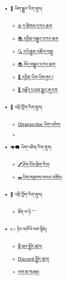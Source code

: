 - 🔁 ཡིག་སྒྱུར་རིག་ནུས།
  - [🌐 དྲ་ཚིགས་དཀར་ཆག](mt/webpage-catalog.md)
  - [📚 དབྱིན་བསྒྱུར་དཀར་ཆག](mt/boen-catalog.md)
  - [🔍 དཔེ་རྒྱུན་འཚོལ་བསྡུ།](mt/bo-versions.md)
  - [📚 བོད་བསྒྱུར་དཀར་ཆག](mt/enbo-catalog.md)
  - [📄 དབྱིན་ཡིག་ཡིག་རྐྱང་།](mt/english-etexts.md)
  - [🔗 བརྗོད་པ་ཤན་སྦྱར་ཞུ་དག](mt/proofreading-alignment.md)
- 💬 འབྲི་ཀློག་རིག་ནུས།
  - [Otranscribe ཡིག་འབེབ།](stt/transcribein-otranscribe.md)
  - 
- 👁️‍🗨️ ཡིག་འཛིན་རིག་ནུས།
  - [🖍️ཤོག་ངོས་ཐིག་རིས།](ocr/page-segmentation.md)
  - [✒️ཡིག་གཟུགས་གསར་བཟོས།](ocr/new-font-with-calligraphr.md)
  
- 💬 འབྲི་ཀློག་རིག་ནུས།
  - ཐོན་ལ་ཉེ་་་་་་
- 👉 ཉེར་མཁོའི་ལམ་སྟོན།
  - [གྷི་ཐབ་སྤྱོད་ཚུལ།](howto/gitHub.md)
  - [Discord སྤྱོད་ཚུལ།](howto/discord.md)
  - [ལག་ཆ་གཞན།](howto/tools.md)


